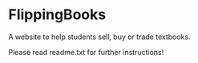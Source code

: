 # FlippingBooks


A website to help students sell, buy or trade textbooks.

Please read readme.txt for further instructions!
